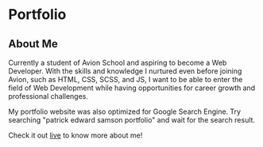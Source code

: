 <!-- # patricklsamson.github.io -->

# Portfolio

## About Me

Currently a student of Avion School and aspiring to become a Web Developer. With the skills and knowledge I nurtured even before joining Avion, such as HTML, CSS, SCSS, and JS, I want to be able to enter the field of Web Development while having opportunities for career growth and professional challenges.

My portfolio website was also optimized for Google Search Engine. Try searching "patrick edward samson portfolio" and wait for the search result.

Check it out [live](https://patricklsamson.github.io/) to know more about me!
